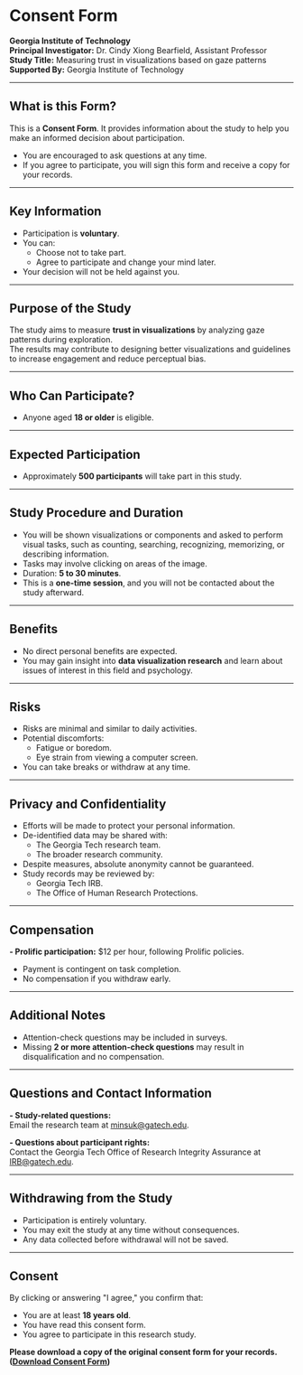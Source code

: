 # Consent Form

**Georgia Institute of Technology**  
**Principal Investigator:** Dr. Cindy Xiong Bearfield, Assistant Professor  
**Study Title:** Measuring trust in visualizations based on gaze patterns  
**Supported By:** Georgia Institute of Technology  

---

## What is this Form?
This is a **Consent Form**. It provides information about the study to help you make an informed decision about participation.  
- You are encouraged to ask questions at any time.
- If you agree to participate, you will sign this form and receive a copy for your records.

---

## Key Information
- Participation is **voluntary**.
- You can:
  - Choose not to take part.
  - Agree to participate and change your mind later.
- Your decision will not be held against you.

---

## Purpose of the Study
The study aims to measure **trust in visualizations** by analyzing gaze patterns during exploration.  
The results may contribute to designing better visualizations and guidelines to increase engagement and reduce perceptual bias.

---

## Who Can Participate?
- Anyone aged **18 or older** is eligible.

---

## Expected Participation
- Approximately **500 participants** will take part in this study.

---

## Study Procedure and Duration
- You will be shown visualizations or components and asked to perform visual tasks, such as counting, searching, recognizing, memorizing, or describing information.
- Tasks may involve clicking on areas of the image.
- Duration: **5 to 30 minutes**.
- This is a **one-time session**, and you will not be contacted about the study afterward.

---

## Benefits
- No direct personal benefits are expected.
- You may gain insight into **data visualization research** and learn about issues of interest in this field and psychology.

---

## Risks
- Risks are minimal and similar to daily activities.
- Potential discomforts:
  - Fatigue or boredom.
  - Eye strain from viewing a computer screen.
- You can take breaks or withdraw at any time.

---

## Privacy and Confidentiality
- Efforts will be made to protect your personal information.
- De-identified data may be shared with:
  - The Georgia Tech research team.
  - The broader research community.
- Despite measures, absolute anonymity cannot be guaranteed.
- Study records may be reviewed by:
  - Georgia Tech IRB.
  - The Office of Human Research Protections.

---

## Compensation
**- Prolific participation:** $12 per hour, following Prolific policies.  
  - Payment is contingent on task completion.
  - No compensation if you withdraw early.

---

## Additional Notes
- Attention-check questions may be included in surveys.
- Missing **2 or more attention-check questions** may result in disqualification and no compensation.

---

## Questions and Contact Information

**- Study-related questions:**  
  Email the research team at [minsuk@gatech.edu](mailto:minsuk@gatech.edu).

**- Questions about participant rights:**  
  Contact the Georgia Tech Office of Research Integrity Assurance at [IRB@gatech.edu](mailto:IRB@gatech.edu).

---

## Withdrawing from the Study
- Participation is entirely voluntary.
- You may exit the study at any time without consequences.  
- Any data collected before withdrawal will not be saved.

---

## Consent
By clicking or answering "I agree," you confirm that:
- You are at least **18 years old**.
- You have read this consent form.
- You agree to participate in this research study.

**Please download a copy of the original consent form for your records. ([Download Consent Form](consent_form.pdf))**
